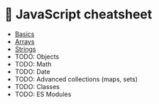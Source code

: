 # 📃 JavaScript cheatsheet
- [Basics](01.basics)
- [Arrays](02.arrays)
- [Strings](03.strings)
- TODO: Objects
- TODO: Math
- TODO: Date
- TODO: Advanced collections (maps, sets)
- TODO: Classes
- TODO: ES Modules
